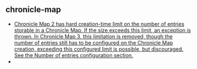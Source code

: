 ## chronicle-map

* [Chronicle Map 2 has hard creation-time limit on the number of entries storable in a Chronicle Map. If the size exceeds this limit, an exception is thrown. In Chronicle Map 3, this limitation is removed, though the number of entries still has to be configured on the Chronicle Map creation, exceeding this configured limit is possible, but discouraged. See the Number of entries configuration section.](https://github.com/OpenHFT/Chronicle-Map#difference-between-chronicle-map-2-and-3)
* 


